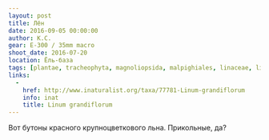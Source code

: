 ```yaml
---
layout: post
title: Лён
date: 2016-09-05 00:00:00
author: К.С.
gear: E-300 / 35mm macro
shoot_date: 2016-07-20
location: Ёль-база
tags: [plantae, tracheophyta, magnoliopsida, malpighiales, linaceae, linum, linum grandiflorum]
links:
  -
    href: http://www.inaturalist.org/taxa/77781-Linum-grandiflorum
    info: inat
    title: Linum grandiflorum
---
```


Вот бутоны красного крупноцветкового льна. Прикольные, да?
